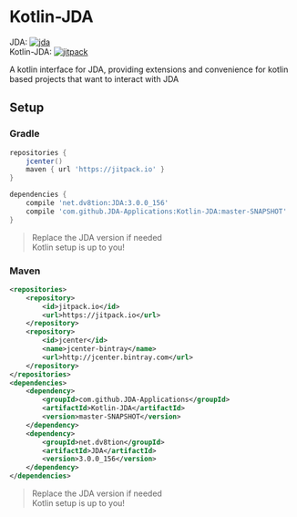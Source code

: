 # Kotlin-JDA

JDA: [ ![jda](https://api.bintray.com/packages/dv8fromtheworld/maven/JDA/images/download.svg) ](https://github.com/DV8FromTheWorld/JDA)<br>
Kotlin-JDA: [ ![jitpack](https://jitpack.io/v/JDA-Applications/Kotlin-JDA.svg) ](https://jitpack.io/#JDA-Applications/Kotlin-JDA)

A kotlin interface for JDA, providing extensions and convenience for kotlin based projects that want to interact with JDA

## Setup

### Gradle

```gradle
repositories {
    jcenter()
    maven { url 'https://jitpack.io' }
}

dependencies {
    compile 'net.dv8tion:JDA:3.0.0_156'
    compile 'com.github.JDA-Applications:Kotlin-JDA:master-SNAPSHOT'
}
```

> Replace the JDA version if needed<br>
> Kotlin setup is up to you!

### Maven

```xml
<repositories>
    <repository>
        <id>jitpack.io</id>
        <url>https://jitpack.io</url>
    </repository>
    <repository>
        <id>jcenter</id>
        <name>jcenter-bintray</name>
        <url>http://jcenter.bintray.com</url>
    </repository>
</repositories>
<dependencies>
    <dependency>
        <groupId>com.github.JDA-Applications</groupId>
        <artifactId>Kotlin-JDA</artifactId>
        <version>master-SNAPSHOT</version>
    </dependency>
    <dependency>
        <groupId>net.dv8tion</groupId>
        <artifactId>JDA</artifactId>
        <version>3.0.0_156</version>
    </dependency>
</dependencies>
```

> Replace the JDA version if needed<br>
> Kotlin setup is up to you!
